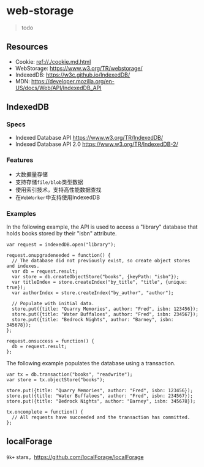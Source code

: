 # web-storage

> todo

## Resources

* Cookie: <ref://./cookie.md.html>
* WebStorage: <https://www.w3.org/TR/webstorage/>
* IndexedDB: <https://w3c.github.io/IndexedDB/>
* MDN: <https://developer.mozilla.org/en-US/docs/Web/API/IndexedDB_API>


## IndexedDB

### Specs

* Indexed Database API <https://www.w3.org/TR/IndexedDB/>
* Indexed Database API 2.0 <https://www.w3.org/TR/IndexedDB-2/>

### Features

* 大数据量存储
* 支持存储`file/blob`类型数据
* 使用索引技术，支持高性能数据查找
* 在`WebWorker`中支持使用IndexedDB

### Examples

In the following example, the API is used to access a "library" database that holds books stored by their "isbn" attribute.

    var request = indexedDB.open("library");

    request.onupgradeneeded = function() {
      // The database did not previously exist, so create object stores and indexes.
      var db = request.result;
      var store = db.createObjectStore("books", {keyPath: "isbn"});
      var titleIndex = store.createIndex("by_title", "title", {unique: true});
      var authorIndex = store.createIndex("by_author", "author");

      // Populate with initial data.
      store.put({title: "Quarry Memories", author: "Fred", isbn: 123456});
      store.put({title: "Water Buffaloes", author: "Fred", isbn: 234567});
      store.put({title: "Bedrock Nights", author: "Barney", isbn: 345678});
    };

    request.onsuccess = function() {
      db = request.result;
    };

The following example populates the database using a transaction.

    var tx = db.transaction("books", "readwrite");
    var store = tx.objectStore("books");

    store.put({title: "Quarry Memories", author: "Fred", isbn: 123456});
    store.put({title: "Water Buffaloes", author: "Fred", isbn: 234567});
    store.put({title: "Bedrock Nights", author: "Barney", isbn: 345678});

    tx.oncomplete = function() {
      // All requests have succeeded and the transaction has committed.
    };




## localForage

`9k+` stars，<https://github.com/localForage/localForage>

